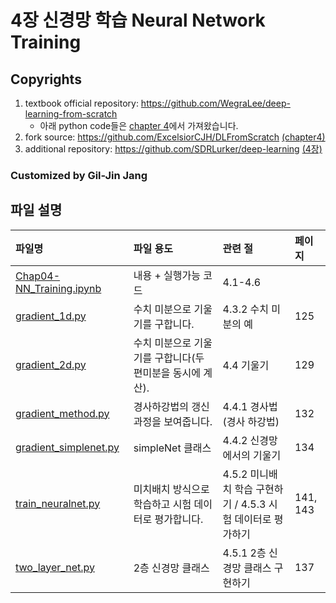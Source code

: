 # 4장 신경망 학습 Neural Network Training

## Copyrights
1. textbook official repository: https://github.com/WegraLee/deep-learning-from-scratch
    * 아래 python code들은 [chapter 4](https://github.com/WegraLee/deep-learning-from-scratch/tree/master/ch04)에서 가져왔습니다.
1. fork source: https://github.com/ExcelsiorCJH/DLFromScratch [(chapter4)](https://nbviewer.org/github/ExcelsiorCJH/DLFromScratch/blob/master/Chap04-Neural_Network_Traing/Chap04-Neural_Network_Training.ipynb)
1. additional repository: https://github.com/SDRLurker/deep-learning [(4장)](https://nbviewer.org/github/SDRLurker/deep-learning/blob/master/4장.ipynb)


### Customized by Gil-Jin Jang


## 파일 설명

| 파일명 | 파일 용도 | 관련 절 | 페이지 |
|:--   |:--      |:--    |:--      |
| [Chap04-NN_Training.ipynb](Chap04-NN_Training.ipynb) | 내용 + 실행가능 코드 | 4.1-4.6 | 
| [gradient_1d.py](https://github.com/WegraLee/deep-learning-from-scratch/blob/master/ch04/gradient_1d.py) | 수치 미분으로 기울기를 구합니다. | 4.3.2 수치 미분의 예 | 125 |
| [gradient_2d.py](https://github.com/WegraLee/deep-learning-from-scratch/blob/master/ch04/gradient_2d.py) | 수치 미분으로 기울기를 구합니다(두 편미분을 동시에 계산). | 4.4 기울기 | 129 |
| [gradient_method.py](https://github.com/WegraLee/deep-learning-from-scratch/blob/master/ch04/gradient_method.py) | 경사하강법의 갱신 과정을 보여줍니다. | 4.4.1 경사법(경사 하강법) | 132 |
| [gradient_simplenet.py](https://github.com/WegraLee/deep-learning-from-scratch/blob/master/ch04/gradient_simplenet.py) | simpleNet 클래스 | 4.4.2 신경망에서의 기울기 | 134 |
| [train_neuralnet.py](https://github.com/WegraLee/deep-learning-from-scratch/blob/master/ch04/train_neuralnet.py) | 미치배치 방식으로 학습하고 시험 데이터로 평가합니다. | 4.5.2 미니배치 학습 구현하기 / 4.5.3 시험 데이터로 평가하기 | 141, 143 |
| [two_layer_net.py](https://github.com/WegraLee/deep-learning-from-scratch/blob/master/ch04/two_layer_net.py) | 2층 신경망 클래스 | 4.5.1 2층 신경망 클래스 구현하기 | 137 |
